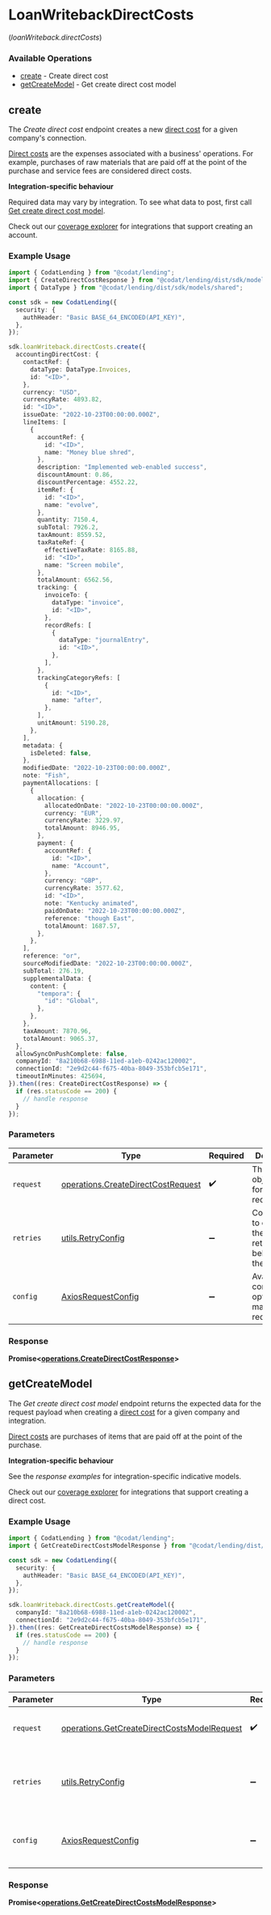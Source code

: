 # LoanWritebackDirectCosts
(*loanWriteback.directCosts*)

### Available Operations

* [create](#create) - Create direct cost
* [getCreateModel](#getcreatemodel) - Get create direct cost model

## create

The *Create direct cost* endpoint creates a new [direct cost](https://docs.codat.io/lending-api#/schemas/DirectCost) for a given company's connection.

[Direct costs](https://docs.codat.io/lending-api#/schemas/DirectCost) are the expenses associated with a business' operations. For example, purchases of raw materials that are paid off at the point of the purchase and service fees are considered direct costs.

**Integration-specific behaviour**

Required data may vary by integration. To see what data to post, first call [Get create direct cost model](https://docs.codat.io/lending-api#/operations/get-create-directCosts-model).

Check out our [coverage explorer](https://knowledge.codat.io/supported-features/accounting?view=tab-by-data-type&dataType=directCosts) for integrations that support creating an account.


### Example Usage

```typescript
import { CodatLending } from "@codat/lending";
import { CreateDirectCostResponse } from "@codat/lending/dist/sdk/models/operations";
import { DataType } from "@codat/lending/dist/sdk/models/shared";

const sdk = new CodatLending({
  security: {
    authHeader: "Basic BASE_64_ENCODED(API_KEY)",
  },
});

sdk.loanWriteback.directCosts.create({
  accountingDirectCost: {
    contactRef: {
      dataType: DataType.Invoices,
      id: "<ID>",
    },
    currency: "USD",
    currencyRate: 4893.82,
    id: "<ID>",
    issueDate: "2022-10-23T00:00:00.000Z",
    lineItems: [
      {
        accountRef: {
          id: "<ID>",
          name: "Money blue shred",
        },
        description: "Implemented web-enabled success",
        discountAmount: 0.86,
        discountPercentage: 4552.22,
        itemRef: {
          id: "<ID>",
          name: "evolve",
        },
        quantity: 7150.4,
        subTotal: 7926.2,
        taxAmount: 8559.52,
        taxRateRef: {
          effectiveTaxRate: 8165.88,
          id: "<ID>",
          name: "Screen mobile",
        },
        totalAmount: 6562.56,
        tracking: {
          invoiceTo: {
            dataType: "invoice",
            id: "<ID>",
          },
          recordRefs: [
            {
              dataType: "journalEntry",
              id: "<ID>",
            },
          ],
        },
        trackingCategoryRefs: [
          {
            id: "<ID>",
            name: "after",
          },
        ],
        unitAmount: 5190.28,
      },
    ],
    metadata: {
      isDeleted: false,
    },
    modifiedDate: "2022-10-23T00:00:00.000Z",
    note: "Fish",
    paymentAllocations: [
      {
        allocation: {
          allocatedOnDate: "2022-10-23T00:00:00.000Z",
          currency: "EUR",
          currencyRate: 3229.97,
          totalAmount: 8946.95,
        },
        payment: {
          accountRef: {
            id: "<ID>",
            name: "Account",
          },
          currency: "GBP",
          currencyRate: 3577.62,
          id: "<ID>",
          note: "Kentucky animated",
          paidOnDate: "2022-10-23T00:00:00.000Z",
          reference: "though East",
          totalAmount: 1687.57,
        },
      },
    ],
    reference: "or",
    sourceModifiedDate: "2022-10-23T00:00:00.000Z",
    subTotal: 276.19,
    supplementalData: {
      content: {
        "tempora": {
          "id": "Global",
        },
      },
    },
    taxAmount: 7870.96,
    totalAmount: 9065.37,
  },
  allowSyncOnPushComplete: false,
  companyId: "8a210b68-6988-11ed-a1eb-0242ac120002",
  connectionId: "2e9d2c44-f675-40ba-8049-353bfcb5e171",
  timeoutInMinutes: 425694,
}).then((res: CreateDirectCostResponse) => {
  if (res.statusCode == 200) {
    // handle response
  }
});
```

### Parameters

| Parameter                                                                                | Type                                                                                     | Required                                                                                 | Description                                                                              |
| ---------------------------------------------------------------------------------------- | ---------------------------------------------------------------------------------------- | ---------------------------------------------------------------------------------------- | ---------------------------------------------------------------------------------------- |
| `request`                                                                                | [operations.CreateDirectCostRequest](../../models/operations/createdirectcostrequest.md) | :heavy_check_mark:                                                                       | The request object to use for the request.                                               |
| `retries`                                                                                | [utils.RetryConfig](../../models/utils/retryconfig.md)                                   | :heavy_minus_sign:                                                                       | Configuration to override the default retry behavior of the client.                      |
| `config`                                                                                 | [AxiosRequestConfig](https://axios-http.com/docs/req_config)                             | :heavy_minus_sign:                                                                       | Available config options for making requests.                                            |


### Response

**Promise<[operations.CreateDirectCostResponse](../../models/operations/createdirectcostresponse.md)>**


## getCreateModel

The *Get create direct cost model* endpoint returns the expected data for the request payload when creating a [direct cost](https://docs.codat.io/lending-api#/schemas/DirectCost) for a given company and integration.

[Direct costs](https://docs.codat.io/lending-api#/schemas/DirectCost) are purchases of items that are paid off at the point of the purchase.

**Integration-specific behaviour**

See the *response examples* for integration-specific indicative models.

Check out our [coverage explorer](https://knowledge.codat.io/supported-features/accounting?view=tab-by-data-type&dataType=directCosts) for integrations that support creating a direct cost.


### Example Usage

```typescript
import { CodatLending } from "@codat/lending";
import { GetCreateDirectCostsModelResponse } from "@codat/lending/dist/sdk/models/operations";

const sdk = new CodatLending({
  security: {
    authHeader: "Basic BASE_64_ENCODED(API_KEY)",
  },
});

sdk.loanWriteback.directCosts.getCreateModel({
  companyId: "8a210b68-6988-11ed-a1eb-0242ac120002",
  connectionId: "2e9d2c44-f675-40ba-8049-353bfcb5e171",
}).then((res: GetCreateDirectCostsModelResponse) => {
  if (res.statusCode == 200) {
    // handle response
  }
});
```

### Parameters

| Parameter                                                                                                  | Type                                                                                                       | Required                                                                                                   | Description                                                                                                |
| ---------------------------------------------------------------------------------------------------------- | ---------------------------------------------------------------------------------------------------------- | ---------------------------------------------------------------------------------------------------------- | ---------------------------------------------------------------------------------------------------------- |
| `request`                                                                                                  | [operations.GetCreateDirectCostsModelRequest](../../models/operations/getcreatedirectcostsmodelrequest.md) | :heavy_check_mark:                                                                                         | The request object to use for the request.                                                                 |
| `retries`                                                                                                  | [utils.RetryConfig](../../models/utils/retryconfig.md)                                                     | :heavy_minus_sign:                                                                                         | Configuration to override the default retry behavior of the client.                                        |
| `config`                                                                                                   | [AxiosRequestConfig](https://axios-http.com/docs/req_config)                                               | :heavy_minus_sign:                                                                                         | Available config options for making requests.                                                              |


### Response

**Promise<[operations.GetCreateDirectCostsModelResponse](../../models/operations/getcreatedirectcostsmodelresponse.md)>**

